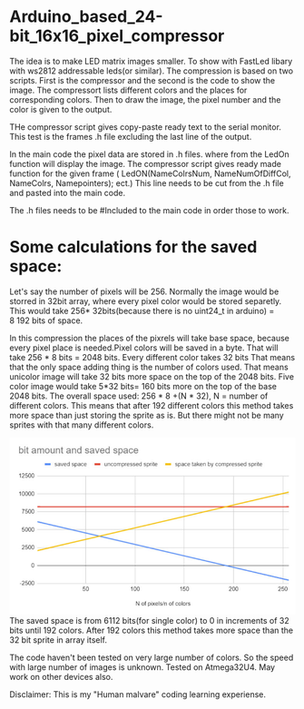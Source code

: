 # Arduino_based_24-bit_16x16_pixel_compressor

 The idea is to make LED matrix images smaller. To show with FastLed libary with ws2812 addressable leds(or similar). The compression is based on two scripts. First is the compressor and the second is the code to show the image. The compressort lists different colors and the places for corresponding colors.  Then to draw the image, the pixel number and the color is given to the output.


THe compressor script gives copy-paste ready text to the serial monitor. This test is the frames .h file excluding the last line of the output. 

In the main code the pixel data are stored in .h files. where from the LedOn function will display the image. 
The compressor script gives ready made function for the given frame ( LedON(NameColrsNum, NameNumOfDiffCol, NameColrs, Namepointers); ect.) This line needs to be cut from the .h file and pasted into the main code.  

The .h files needs to be #Included to the main code in order those to work. 

# Some calculations for the saved space:

Let's say the number of pixels will be 256. Normally the image would be  storred in 32bit array, where every pixel color would be stored separetly. This would take 256* 32bits(because there is no uint24_t in arduino) =  ‭8 192‬ bits of space.  
 
 In this compression the places of the pixrels will take base space, because every pixel place is needed.Pixel colors will be saved in a byte. That will take 256 * 8 bits = 2048 bits.
Every different color takes 32 bits That means that the only space adding thing is the number of colors used.  That means unicolor image will take 32 bits more space on the top of the 2048 bits. Five color image would take 5*32 bits= 160 bits  more on the top of the base 2048 bits.  The overall space  used: 256 * 8 +(N * 32), N = number of different colors. This means that after 192 different colors this method takes more space than just storing the sprite as is. But there might not be many sprites with that many different colors.


 
 ![](Git/calc.jpg) 
  The saved space is from 6112 bits(for single color) to 0 in increments of 32 bits until 192 colors. After 192 colors this method takes more space than the 32 bit sprite in array itself. 
  
  
The code haven't been tested on very large number of colors. So the speed with large number of images is unknown. 
Tested on Atmega32U4. May work on other devices also. 

Disclaimer: This is my "Human malvare" coding learning experiense. 
